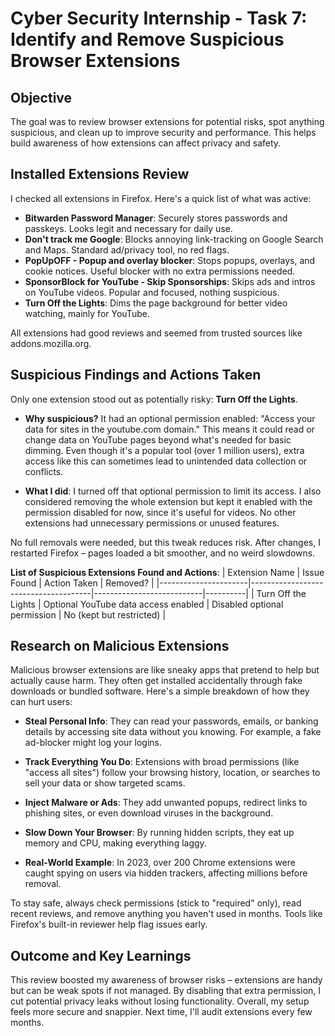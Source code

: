 # Cyber Security Internship - Task 7: Identify and Remove Suspicious Browser Extensions

## Objective
The goal was to review browser extensions for potential risks, spot anything suspicious, and clean up to improve security and performance. This helps build awareness of how extensions can affect privacy and safety.

## Installed Extensions Review
I checked all extensions in Firefox. Here's a quick list of what was active:

- **Bitwarden Password Manager**: Securely stores passwords and passkeys. Looks legit and necessary for daily use.
- **Don't track me Google**: Blocks annoying link-tracking on Google Search and Maps. Standard ad/privacy tool, no red flags.
- **PopUpOFF - Popup and overlay blocker**: Stops popups, overlays, and cookie notices. Useful blocker with no extra permissions needed.
- **SponsorBlock for YouTube - Skip Sponsorships**: Skips ads and intros on YouTube videos. Popular and focused, nothing suspicious.
- **Turn Off the Lights**: Dims the page background for better video watching, mainly for YouTube.

All extensions had good reviews and seemed from trusted sources like addons.mozilla.org.

## Suspicious Findings and Actions Taken
Only one extension stood out as potentially risky: **Turn Off the Lights**.

- **Why suspicious?** It had an optional permission enabled: "Access your data for sites in the youtube.com domain." This means it could read or change data on YouTube pages beyond what's needed for basic dimming. Even though it's a popular tool (over 1 million users), extra access like this can sometimes lead to unintended data collection or conflicts.
  
- **What I did**: I turned off that optional permission to limit its access. I also considered removing the whole extension but kept it enabled with the permission disabled for now, since it's useful for videos. No other extensions had unnecessary permissions or unused features.

No full removals were needed, but this tweak reduces risk. After changes, I restarted Firefox – pages loaded a bit smoother, and no weird slowdowns.

**List of Suspicious Extensions Found and Actions**:
| Extension Name       | Issue Found                          | Action Taken              | Removed? |
|----------------------|--------------------------------------|---------------------------|----------|
| Turn Off the Lights | Optional YouTube data access enabled | Disabled optional permission | No (kept but restricted) |

## Research on Malicious Extensions
Malicious browser extensions are like sneaky apps that pretend to help but actually cause harm. They often get installed accidentally through fake downloads or bundled software. Here's a simple breakdown of how they can hurt users:

- **Steal Personal Info**: They can read your passwords, emails, or banking details by accessing site data without you knowing. For example, a fake ad-blocker might log your logins.
  
- **Track Everything You Do**: Extensions with broad permissions (like "access all sites") follow your browsing history, location, or searches to sell your data or show targeted scams.
  
- **Inject Malware or Ads**: They add unwanted popups, redirect links to phishing sites, or even download viruses in the background.
  
- **Slow Down Your Browser**: By running hidden scripts, they eat up memory and CPU, making everything laggy.
  
- **Real-World Example**: In 2023, over 200 Chrome extensions were caught spying on users via hidden trackers, affecting millions before removal.

To stay safe, always check permissions (stick to "required" only), read recent reviews, and remove anything you haven't used in months. Tools like Firefox's built-in reviewer help flag issues early.

## Outcome and Key Learnings
This review boosted my awareness of browser risks – extensions are handy but can be weak spots if not managed. By disabling that extra permission, I cut potential privacy leaks without losing functionality. Overall, my setup feels more secure and snappier. Next time, I'll audit extensions every few months.
